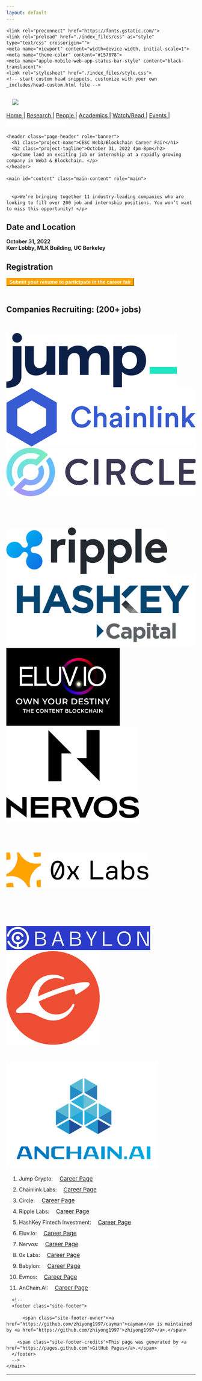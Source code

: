 ```yaml
---
layout: default
---
```



<!-- saved from url=(0037)https://zhiyong1997.github.io/cayman/ -->
<html lang="en-US"><head><meta http-equiv="Content-Type" content="text/html; charset=UTF-8">
    

<!-- Begin Jekyll SEO tag v2.8.0 -->
<title>CESC Career Fair | October 31, 2022</title>
<meta name="generator" content="Jekyll v3.9.2">
<meta property="og:title" content="CESC Career Fair">
<meta property="og:locale" content="en_US">
<meta name="description" content="October 31, 2022">
<meta property="og:description" content="October 31, 2022">
<link rel="canonical" href="https://zhiyong1997.github.io/cayman/">
<meta property="og:url" content="https://zhiyong1997.github.io/cayman/">
<meta property="og:site_name" content="CESC Career Fair">
<meta property="og:type" content="website">
<meta name="twitter:card" content="summary">
<meta property="twitter:title" content="CESC Career Fair">
<script type="application/ld+json">
{"@context":"https://schema.org","@type":"WebSite","description":"October 31, 2022","headline":"CESC Career Fair","name":"CESC Career Fair","url":"https://zhiyong1997.github.io/cayman/"}</script>
<!-- End Jekyll SEO tag -->

    <link rel="preconnect" href="https://fonts.gstatic.com/">
    <link rel="preload" href="./index_files/css" as="style" type="text/css" crossorigin="">
    <meta name="viewport" content="width=device-width, initial-scale=1">
    <meta name="theme-color" content="#157878">
    <meta name="apple-mobile-web-app-status-bar-style" content="black-translucent">
    <link rel="stylesheet" href="./index_files/style.css">
    <!-- start custom head snippets, customize with your own _includes/head-custom.html file -->

<!-- Setup Google Analytics -->



<!-- You can set your favicon here -->
<!-- link rel="shortcut icon" type="image/x-icon" href="/cayman/favicon.ico" -->

<!-- end custom head snippets -->

  <script charset="utf-8" src="./index_files/button.d2f864f87f544dc0c11d7d712a191c1f.js.download"></script></head>
  <body data-new-gr-c-s-check-loaded="14.1084.0" data-gr-ext-installed=""><!-- <div style="height: 50px; width: 100%; background-color: #003262; position:absolute;">
    <div class="constraint" style="color: white; font-size: 2rem;">
        <a href="https://berkeley.edu/" style="text-decoration: none;">
            <img src="/assets/images/ucbseal_139_540.png" style="height: 40px; margin: 5px; margin-right: 0;">
            <img src="/assets/images/Berkeley_wordmark_white_no_uc.png" style="height: 40px; margin-left: -10px;">
        </a>
    </div>
</div> -->
<div class="constraint">
    <div id="header">
        <div id="logo-container" style="padding: 1rem;">
            <a href="https://rdi.berkeley.edu/">
                <img src="/assets/images/Berkeley Center for RDI Logo.png" id="logo">
            </a>
        </div>
        <div id="nav-container">
            <div id="nav-links" style="font-size: 11pt; vertical-align: middle;">
                <a href="https://rdi.berkeley.edu/" class="nav-url">
                    Home
                </a>
                <span class="seperator">|</span>
                <a href="https://rdi.berkeley.edu/research" class="nav-url">
                    Research
                </a>
                <span class="seperator">|</span>
                <a href="https://rdi.berkeley.edu/people" class="nav-url">
                    People
                </a>
                <span class="seperator">|</span>
                <a href="https://rdi.berkeley.edu/academics" class="nav-url">
                    Academics
                </a>
                <span class="seperator">|</span>
                <a href="https://rdi.berkeley.edu/watchandread" class="nav-url">
                    Watch/Read
                </a>
                <span class="seperator">|</span>
                <!-- <a href="https://rdi.berkeley.edu/pressKit" class="nav-url">
                    Press Kit
                <span class="seperator">|</span> -->
                <a href="https://rdi.berkeley.edu/events" class="nav-url">
                    Events
                </a>
                <span class="seperator">|</span>
                <!--                 
                <a href="/internships" class="nav-url">
                    Internships
                </a>
                <span class="seperator">|</span>
                -->
                <iframe id="twitter-widget-0" scrolling="no" frameborder="0" allowtransparency="true" allowfullscreen="true" class="twitter-follow-button twitter-follow-button-rendered" style="position: static; visibility: visible; width: 159px; height: 20px;" title="Twitter Follow Button" src="./index_files/follow_button.7dae38096d06923d683a2a807172322a.en.html" data-screen-name="BerkeleyRDI"></iframe><script async="" src="./index_files/widgets.js.download" charset="utf-8"></script>
            </div>
        </div>
    </div>
</div>

    <header class="page-header" role="banner">
      <h1 class="project-name">CESC Web3/Blockchain Career Fair</h1>
      <h2 class="project-tagline">October 31, 2022 4pm-8pm</h2>
      <p>Come land an exciting job or internship at a rapidly growing company in Web3 & Blockchain. </p>
    </header>

    <main id="content" class="main-content" role="main">
      

      <p>We’re bringing together 11 industry-leading companies who are looking to fill over 200 job and internship positions. You won’t want to miss this opportunity! </p>
<!-- <p><sub> We’re bringing together 11 industry-leading companies who are looking to fill over 200 job and internship positions. You won’t want to miss this opportunity! </sub></p> -->

<h2 id="date-and-location">Date and Location</h2>
<p><strong>October 31, 2022</strong><br>
<strong>Kerr Lobby, MLK Building, UC Berkeley</strong></p>

<h2 id="registration">Registration</h2>

<p><button name="button" style="background:#FFA500;border-color: #FFA500;color:white;font-weight:bold;" onclick="window.location.href=&#39;https://berkeleyrdi.wufoo.com/forms/z1r3l8yw1cwjtc0/&#39;;"> Submit your resume to participate in the career fair</button></p>

<h2 id="call-for-contributed-talks" style="margin-top:50px">Companies Recruiting:  (200+ jobs)</h2>

 <div id="affiliated-images-container" style="margin-top: 50px">
    <a href="" style="width: 180px">
      <div style="width: 85%; height: 85%;">
      </div>
      </a>
    <a href="https://jumpcrypto.com" class="affiliated-link">
      <div style="width: 90%; height: 90%; display: flex">
        <img class="affiliated" src="/assets/images/jump_logo.png" alt="0x Labs" />
      </div>
    </a>
    <a href="https://chainlinklabs.com/" class="affiliated-link">
      <img class="affiliated" src="/assets/images/chainlink_logo.png" alt="Chain Link" />
    </a>
    <a href="https://www.circle.com/en/" class="affiliated-link">
      <img class="affiliated" src="/assets/images/circle_logo.png" alt="Circle" />
    </a>
  </div>
  

  <div id="affiliated-images-container" style="margin-top: 80px">
       <a href="" style="width: 100px">
      <div style="width: 85%; height: 85%;">
      </div>
    </a>
      <a href="https://www.ripple.com" class="affiliated-link">
      <div style="width: 85%; height: 85%; display: flex">
        <img class="affiliated" src="/assets/images/ripple_logo.png" alt="Cicso" />
      </div>
    </a>
    <a href="https://capital.hashkey.com" class="affiliated-link">
      <div style="width: 100%; height: 100%; display: flex">
        <img class="affiliated" src="/assets/images/hashkey_logo.png" alt="EduAO" />
      </div>
    </a>
      <a href="https://live.eluv.io/" class="affiliated-link">
     <div style="width: 60%; height: 60%;">
      <img class="affiliated" src="/assets/images/eluvio_logo.png" alt="CaGOV" />
      </div>
    </a>
    <a href="https://nervos.org" class="affiliated-link">
      <div style="width: 70%; height: 70%; display: flex">
        <img class="affiliated" src="/assets/images/nervos_logo.png" alt="EduAO" />
      </div>
    </a>
  </div>


  <div id="affiliated-images-container" style="margin-top: 50px">
   <a href="" style="width: 55px">
      <div style="width: 85%; height: 85%;">
      </div>
    </a>
      <a href="https://www.0x.org/" class="affiliated-link">
      <div style="width: 75%; height: 75%; margin-top: 80px">
        <img class="affiliated" src="/assets/images/0xlabs_logo.png" alt="Cicso" />
      </div>
    </a>
      <a href="https://babylonchain.io/" class="affiliated-link">
      <div style="width: 90%; height: 90%; margin-top: 100px">
        <img class="affiliated" src="/assets/images/babylon_logo.png" alt="Cicso" />
      </div>
    </a>
      <a href="https://evmos.org/" class="affiliated-link">
     <div style="width: 70%; height: 70%;">
      <img class="affiliated" src="/assets/images/evmos_logo.png" alt="CaGOV" />
      </div>
    </a>
    <a href="https://www.anchain.ai" class="affiliated-link">
      <div style="width: 80%; height: 80%; margin-top: 40px">
        <img class="affiliated" src="/assets/images/anchain_logo.png" alt="Cicso" />
      </div>
    </a>
  </div>
<p><ol>
<li style="margin: 10px">Jump Crypto: &emsp;<a href="https://jumpcrypto.com/careers/" style="font-size:15px">Career Page</a> </li>
<li style="margin: 10px">Chainlink Labs: &emsp;<a href="https://chainlinklabs.com/jobs" style="font-size:15px">Career Page</a> </li>
<li style="margin: 10px">Circle: &emsp;<a href="https://www.circle.com/en/careers" style="font-size:15px">Career Page</a> </li>
<li style="margin: 10px">Ripple Labs: &emsp;<a href="https://ripple.com/careers/all-jobs/" style="font-size:15px">Career Page</a> </li>
<li style="margin: 10px">HashKey Fintech Investment: &emsp;<a href="https://www.hashkey.com/en/open-position" style="font-size:15px">Career Page</a> </li>
<li style="margin: 10px">Eluv.io: &emsp;<a href="https://eluvio.co/careers/" style="font-size:15px">Career Page</a> </li>
<li style="margin: 10px">Nervos: &emsp;<a href="https://www.nervos.org/about/join-us" style="font-size:15px">Career Page</a> </li>
<li style="margin: 10px">0x Labs: &emsp;<a href="https://boards.greenhouse.io/0x" style="font-size:15px">Career Page</a> </li>
<li style="margin: 10px">Babylon: &emsp;<a href="https://babylonchain.io/career" style="font-size:15px">Career Page</a> </li>
<li style="margin: 10px">Evmos: &emsp;<a href="https://boards.eu.greenhouse.io/evmos" style="font-size:15px">Career Page</a> </li>
<li style="margin: 10px">AnChain.AI: &emsp;<a href="https://www.linkedin.com/company/anchainai/jobs/" style="font-size:15px">Career Page</a> </li>
</ol></p>



      
      <!--
      <footer class="site-footer">
        
          <span class="site-footer-owner"><a href="https://github.com/zhiyong1997/cayman">cayman</a> is maintained by <a href="https://github.com/zhiyong1997">zhiyong1997</a>.</span>
        
        <span class="site-footer-credits">This page was generated by <a href="https://pages.github.com">GitHub Pages</a>.</span>
      </footer>
      -->
    </main>
  

<iframe scrolling="no" frameborder="0" allowtransparency="true" src="./index_files/widget_iframe.7dae38096d06923d683a2a807172322a.html" title="Twitter settings iframe" style="display: none;"></iframe><iframe id="rufous-sandbox" scrolling="no" frameborder="0" allowtransparency="true" allowfullscreen="true" style="position: absolute; visibility: hidden; display: none; width: 0px; height: 0px; padding: 0px; border: none;" title="Twitter analytics iframe" src="./index_files/saved_resource.html"></iframe></body><grammarly-desktop-integration data-grammarly-shadow-root="true"></grammarly-desktop-integration></html>

---
